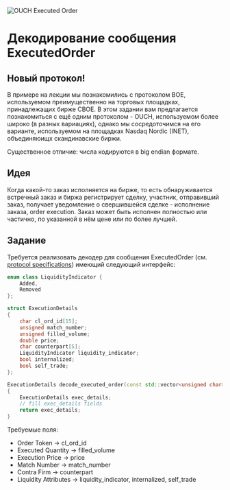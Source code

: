 ![OUCH Executed Order](https://github.com/itiviti-cpp-master/ouch-executed-order/workflows/OUCH%20Executed%20Order/badge.svg?branch=master)
# Декодирование сообщения ExecutedOrder
## Новый протокол!
В примере на лекции мы познакомились с протоколом BOE, используемом преимущественно на торговых площадках, принадлежащих бирже CBOE.
В этом задании вам предлагается познакомиться с ещё одним протоколом - OUCH, используемом более широко (в разных вариациях), однако
мы сосредоточимся на его варианте, используемом на площадках Nasdaq Nordic (INET), объединяюищх скандинавские биржи.

Существенное отличие: числа кодируются в big endian формате.

## Идея
Когда какой-то заказ исполняется на бирже, то есть обнаруживается встречный заказ и биржа регистрирует сделку, участник, отправивший
заказ, получает уведомление о свершившейся сделке - исполнение заказа, order execution.
Заказ может быть исполнен полностью или частично, по указанной в нём цене или по более лучшей.

## Задание
Требуется реализовать декодер для сообщения ExecutedOrder (см. [protocol
specifications](files/doc/OUCH_for_Nasdaq_Nordic_4.03.2.pdf)) имеющий следующий интерфейс:
```cpp
enum class LiquidityIndicator {
    Added,
    Removed
};

struct ExecutionDetails
{
    char cl_ord_id[15];
    unsigned match_number;
    unsigned filled_volume;
    double price;
    char counterpart[5];
    LiquidityIndicator liquidity_indicator;
    bool internalized;
    bool self_trade;
};

ExecutionDetails decode_executed_order(const std::vector<unsigned char> & message)
{
    ExecutionDetails exec_details;
    // fill exec_details fields
    return exec_details;
}
```

Требуемые поля:
* Order Token -> cl_ord_id
* Executed Quantity -> filled_volume
* Execution Price -> price
* Match Number -> match_number
* Contra Firm -> counterpart
* Liquidity Attributes -> liquidity_indicator, internalized, self_trade
